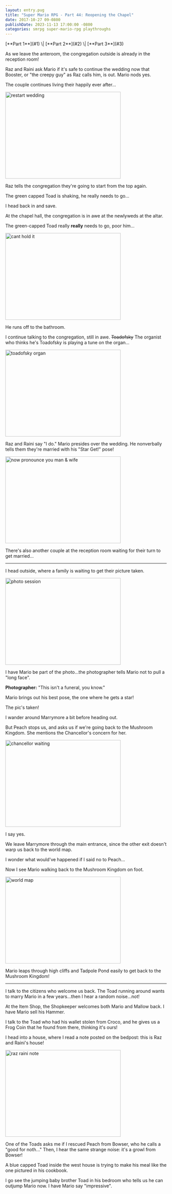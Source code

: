 ```yaml
---
layout: entry.pug
title: "Super Mario RPG - Part 44: Reopening the Chapel"
date: 2017-10-27 09-0800
publishDate: 2023-11-13 17:00:00 -0800
categories: smrpg super-mario-rpg playthroughs
---
```


<p class="entry-partination" markdown="1">[**Part 1**](#1) \| [**Part 2**](#2) \| [**Part 3**](#3)</p>

<a name="1"></a>

As we leave the anteroom, the congregation outside is already in the reception room!

Raz and Raini ask Mario if it's safe to continue the wedding now that Booster, or "the creepy guy" as Raz calls him, is out. Mario nods yes.

The couple continues living their happily ever after...

<img src="https://i.imgur.com/gdJmvFz.png" alt="restart wedding" width="360" height="270" id="liveblog" />

Raz tells the congregation they're going to start from the top again.

The green capped Toad is shaking, he really needs to go...

I head back in and save.

At the chapel hall, the congregation is in awe at the newlyweds at the altar.

The green-capped Toad really **really** needs to go, poor him...

<img src="https://i.imgur.com/GOW8Agn.png" alt="cant hold it" width="360" height="270" id="liveblog" />

He runs off to the bathroom.

I continue talking to the congregation, still in awe. <strike>Toadofsky</strike> The organist who thinks he's Toadofsky is playing a tune on the organ...

<img src="https://i.imgur.com/aRZn75M.png" alt="toadofsky organ" width="360" height="270" id="liveblog" />

Raz and Raini say "I do." Mario presides over the wedding. He nonverbally tells them they're married with his "Star Get!" pose!

<img src="https://i.imgur.com/KLheoM9.png" alt="now pronounce you man & wife" width="360" height="270" id="liveblog" />

There's also another couple at the reception room waiting for their turn to get married...

<a name="2"></a>

---

I head outside, where a family is waiting to get their picture taken.

<img src="https://i.imgur.com/xArNcHR.png" alt="photo session" width="360" height="270" id="liveblog" />

I have Mario be part of the photo...the photographer tells Mario not to pull a "long face".

**Photographer:** "This isn't a funeral, you know."

Mario brings out his best pose, the one where he gets a star!

The pic's taken!

I wander around Marrymore a bit before heading out.

But Peach stops us, and asks us if we're going back to the Mushroom Kingdom. She mentions the Chancellor's concern for her.

<img src="https://i.imgur.com/oYhLbxy.png" alt="chancellor waiting" width="360" height="270" id="liveblog" />

I say yes.

We leave Marrymore through the main entrance, since the other exit doesn't warp us back to the world map.

I wonder what would've happened if I said no to Peach...

Now I see Mario walking back to the Mushroom Kingdom on foot.

<img src="https://i.imgur.com/JD8SCL7.png" alt="world map" width="360" height="270" id="liveblog" />

Mario leaps through high cliffs and Tadpole Pond easily to get back to the Mushroom Kingdom!

<a name="3"></a>

---

I talk to the citizens who welcome us back. The Toad running around wants to marry Mario in a few years...then I hear a random noise...not!

At the Item Shop, the Shopkeeper welcomes both Mario and Mallow back. I have Mario sell his Hammer.

I talk to the Toad who had his wallet stolen from Croco, and he gives us a Frog Coin that he found from there, thinking it's ours!

I head into a house, where I read a note posted on the bedpost: this is Raz and Raini's house!

<img src="https://i.imgur.com/O59lbSc.png" alt="raz raini note" width="360" height="270" id="liveblog" />

One of the Toads asks me if I rescued Peach from Bowser, who he calls a "good for noth..." Then, I hear the same strange noise: it's a growl from Bowser!

A blue capped Toad inside the west house is trying to make his meal like the one pictured in his cookbook.

I go see the jumping baby brother Toad in his bedroom who tells us he can outjump Mario now. I have Mario say "impressive".